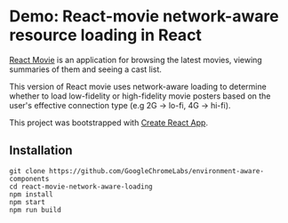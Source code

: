 
# Demo: React-movie network-aware resource loading in React

[React Movie](https://github.com/oliver-gomes/react-movie) is an application for browsing the latest movies, viewing summaries of them and seeing a cast list.

This version of React movie uses network-aware loading to determine whether to load low-fidelity or high-fidelity movie posters based on the user's effective connection type (e.g 2G -> lo-fi, 4G -> hi-fi).

This project was bootstrapped with [Create React App](https://github.com/facebookincubator/create-react-app).

## Installation
```
git clone https://github.com/GoogleChromeLabs/environment-aware-components
cd react-movie-network-aware-loading
npm install
npm start
npm run build
```
